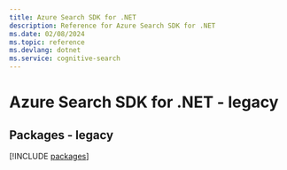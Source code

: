 ```yaml
---
title: Azure Search SDK for .NET
description: Reference for Azure Search SDK for .NET
ms.date: 02/08/2024
ms.topic: reference
ms.devlang: dotnet
ms.service: cognitive-search
---
```

# Azure Search SDK for .NET - legacy
## Packages - legacy
[!INCLUDE [packages](search-index.md)]